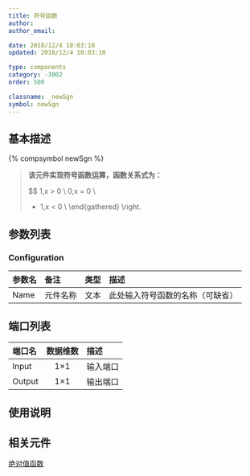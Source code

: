 ```yaml
---
title: 符号函数
author:
author_email:

date: 2018/12/4 10:03:10
updated: 2018/12/4 10:03:10

type: components
category: -3002
order: 500

classname: _newSgn
symbol: newSgn
---
```


## 基本描述

{% compsymbol newSgn %}

> **该元件实现符号函数运算，函数关系式为：**
>
> $$
>  1,x > 0  \\
>  0,x = 0  \\
>   - 1,x < 0 \\
> \end{gathered}  \right.$$
> $$

## 参数列表

### Configuration

| 参数名 | 备注     | 类型 | 描述                             |
| :----- | :------- | :--: | :------------------------------- |
| Name   | 元件名称 | 文本 | 此处输入符号函数的名称（可缺省） |

## 端口列表

| 端口名 | 数据维数 | 描述     |
| :----- | :------: | :------- |
| Input  |   1×1    | 输入端口 |
| Output |   1×1    | 输出端口 |

## 使用说明

## 相关元件

[绝对值函数](comp_newAbs.md)
